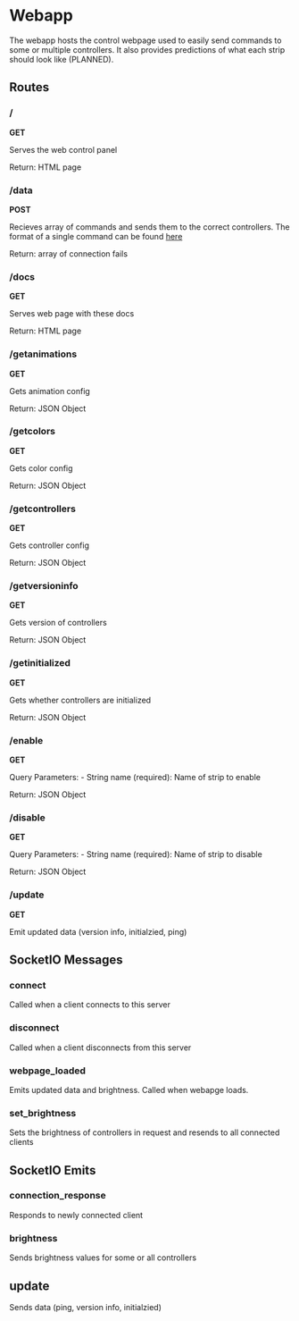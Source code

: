 # Webapp

The webapp hosts the control webpage used to easily send commands to some or multiple controllers. 
It also provides predictions of what each strip should look like (PLANNED).

## Routes

### /
**GET**

Serves the web control panel

Return: HTML page

### /data
**POST**

Recieves array of commands and sends them to the correct controllers.
The format of a single command can be found [here](controller/controller.md#data)

Return: array of connection fails

### /docs
**GET**

Serves web page with these docs

Return: HTML page

### /getanimations
**GET**

Gets animation config

Return: JSON Object

### /getcolors
**GET**

Gets color config

Return: JSON Object

### /getcontrollers
**GET**

Gets controller config

Return: JSON Object

### /getversioninfo
**GET**

Gets version of controllers

Return: JSON Object

### /getinitialized
**GET**

Gets whether controllers are initialized

Return: JSON Object

### /enable
**GET**

Query Parameters:
    - String name (required): Name of strip to enable

Return: JSON Object

### /disable
**GET**

Query Parameters:
    - String name (required): Name of strip to disable

Return: JSON Object

### /update
**GET**

Emit updated data (version info, initialzied, ping)

## SocketIO Messages

### connect
Called when a client connects to this server

### disconnect
Called when a client disconnects from this server

### webpage_loaded
Emits updated data and brightness.
Called when webapge loads.

### set_brightness
Sets the brightness of controllers in request and resends to all connected clients

## SocketIO Emits

### connection_response
Responds to newly connected client

### brightness
Sends brightness values for some or all controllers

## update
Sends data (ping, version info, initialzied)
